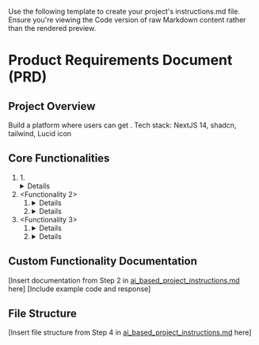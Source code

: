 Use the following template to create your project's instructions.md file. Ensure you're viewing the Code version of raw Markdown content rather than the rendered preview.

# Product Requirements Document (PRD)

## Project Overview
Build a <usecase> platform where users can get <value>.
Tech stack: NextJS 14, shadcn, tailwind, Lucid icon

## Core Functionalities
1. <functionality1>
    1. <details of functionality 1>
    2. <details of functionality 1>
2. <Functionality 2>
    1. <details of functionality 2>
    2. <details of functionality 2>
3. <Functionality 3>
    1. <details of functionality 3>
    2. <details of functionality 3>

## Custom Functionality Documentation
[Insert documentation from Step 2 in [ai_based_project_instructions.md](ai_based_project_instructions.md) here]
[Include example code and response]

## File Structure
[Insert file structure from Step 4 in [ai_based_project_instructions.md](ai_based_project_instructions.md) here]